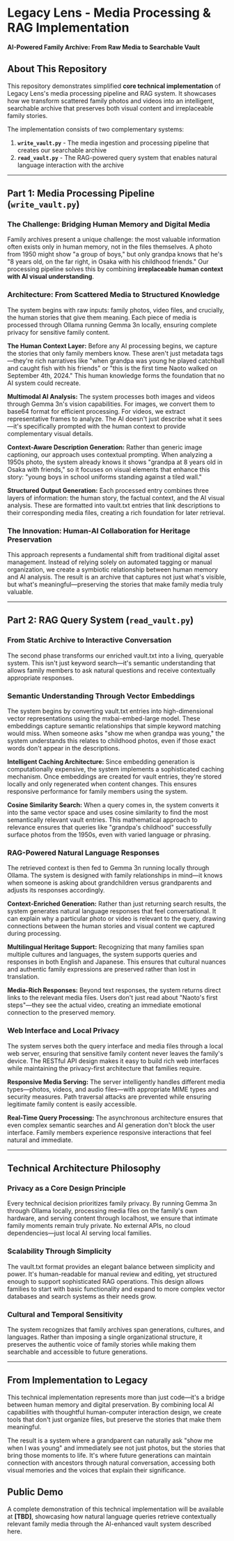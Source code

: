 # Legacy Lens - Media Processing & RAG Implementation
**AI-Powered Family Archive: From Raw Media to Searchable Vault**

## About This Repository

This repository demonstrates simplified **core technical implementation** of Legacy Lens's media processing pipeline and RAG system. It showcases how we transform scattered family photos and videos into an intelligent, searchable archive that preserves both visual content and irreplaceable family stories.

The implementation consists of two complementary systems:

1. **`write_vault.py`** - The media ingestion and processing pipeline that creates our searchable archive
2. **`read_vault.py`** - The RAG-powered query system that enables natural language interaction with the archive

---

## Part 1: Media Processing Pipeline (`write_vault.py`)

### The Challenge: Bridging Human Memory and Digital Media

Family archives present a unique challenge: the most valuable information often exists only in human memory, not in the files themselves. A photo from 1950 might show "a group of boys," but only grandpa knows that he's "8 years old, on the far right, in Osaka with his childhood friends." Our processing pipeline solves this by combining **irreplaceable human context with AI visual understanding**.

### Architecture: From Scattered Media to Structured Knowledge

The system begins with raw inputs: family photos, video files, and crucially, the human stories that give them meaning. Each piece of media is processed through Ollama running Gemma 3n locally, ensuring complete privacy for sensitive family content.

**The Human Context Layer:** Before any AI processing begins, we capture the stories that only family members know. These aren't just metadata tags—they're rich narratives like "when grandpa was young he played catchball and caught fish with his friends" or "this is the first time Naoto walked on September 4th, 2024." This human knowledge forms the foundation that no AI system could recreate.

**Multimodal AI Analysis:** The system processes both images and videos through Gemma 3n's vision capabilities. For images, we convert them to base64 format for efficient processing. For videos, we extract representative frames to analyze. The AI doesn't just describe what it sees—it's specifically prompted with the human context to provide complementary visual details.

**Context-Aware Description Generation:** Rather than generic image captioning, our approach uses contextual prompting. When analyzing a 1950s photo, the system already knows it shows "grandpa at 8 years old in Osaka with friends," so it focuses on visual elements that enhance this story: "young boys in school uniforms standing against a tiled wall."

**Structured Output Generation:** Each processed entry combines three layers of information: the human story, the factual context, and the AI visual analysis. These are formatted into vault.txt entries that link descriptions to their corresponding media files, creating a rich foundation for later retrieval.

### The Innovation: Human-AI Collaboration for Heritage Preservation

This approach represents a fundamental shift from traditional digital asset management. Instead of relying solely on automated tagging or manual organization, we create a symbiotic relationship between human memory and AI analysis. The result is an archive that captures not just what's visible, but what's meaningful—preserving the stories that make family media truly valuable.

---

## Part 2: RAG Query System (`read_vault.py`)

### From Static Archive to Interactive Conversation

The second phase transforms our enriched vault.txt into a living, queryable system. This isn't just keyword search—it's semantic understanding that allows family members to ask natural questions and receive contextually appropriate responses.

### Semantic Understanding Through Vector Embeddings

The system begins by converting vault.txt entries into high-dimensional vector representations using the mxbai-embed-large model. These embeddings capture semantic relationships that simple keyword matching would miss. When someone asks "show me when grandpa was young," the system understands this relates to childhood photos, even if those exact words don't appear in the descriptions.

**Intelligent Caching Architecture:** Since embedding generation is computationally expensive, the system implements a sophisticated caching mechanism. Once embeddings are created for vault entries, they're stored locally and only regenerated when content changes. This ensures responsive performance for family members using the system.

**Cosine Similarity Search:** When a query comes in, the system converts it into the same vector space and uses cosine similarity to find the most semantically relevant vault entries. This mathematical approach to relevance ensures that queries like "grandpa's childhood" successfully surface photos from the 1950s, even with varied language or phrasing.

### RAG-Powered Natural Language Responses

The retrieved context is then fed to Gemma 3n running locally through Ollama. The system is designed with family relationships in mind—it knows when someone is asking about grandchildren versus grandparents and adjusts its responses accordingly.

**Context-Enriched Generation:** Rather than just returning search results, the system generates natural language responses that feel conversational. It can explain why a particular photo or video is relevant to the query, drawing connections between the human stories and visual content we captured during processing.

**Multilingual Heritage Support:** Recognizing that many families span multiple cultures and languages, the system supports queries and responses in both English and Japanese. This ensures that cultural nuances and authentic family expressions are preserved rather than lost in translation.

**Media-Rich Responses:** Beyond text responses, the system returns direct links to the relevant media files. Users don't just read about "Naoto's first steps"—they see the actual video, creating an immediate emotional connection to the preserved memory.

### Web Interface and Local Privacy

The system serves both the query interface and media files through a local web server, ensuring that sensitive family content never leaves the family's device. The RESTful API design makes it easy to build rich web interfaces while maintaining the privacy-first architecture that families require.

**Responsive Media Serving:** The server intelligently handles different media types—photos, videos, and audio files—with appropriate MIME types and security measures. Path traversal attacks are prevented while ensuring legitimate family content is easily accessible.

**Real-Time Query Processing:** The asynchronous architecture ensures that even complex semantic searches and AI generation don't block the user interface. Family members experience responsive interactions that feel natural and immediate.

---

## Technical Architecture Philosophy

### Privacy as a Core Design Principle

Every technical decision prioritizes family privacy. By running Gemma 3n through Ollama locally, processing media files on the family's own hardware, and serving content through localhost, we ensure that intimate family moments remain truly private. No external APIs, no cloud dependencies—just local AI serving local families.

### Scalability Through Simplicity

The vault.txt format provides an elegant balance between simplicity and power. It's human-readable for manual review and editing, yet structured enough to support sophisticated RAG operations. This design allows families to start with basic functionality and expand to more complex vector databases and search systems as their needs grow.

### Cultural and Temporal Sensitivity

The system recognizes that family archives span generations, cultures, and languages. Rather than imposing a single organizational structure, it preserves the authentic voice of family stories while making them searchable and accessible to future generations.

---

## From Implementation to Legacy

This technical implementation represents more than just code—it's a bridge between human memory and digital preservation. By combining local AI capabilities with thoughtful human-computer interaction design, we create tools that don't just organize files, but preserve the stories that make them meaningful.

The result is a system where a grandparent can naturally ask "show me when I was young" and immediately see not just photos, but the stories that bring those moments to life. It's where future generations can maintain connection with ancestors through natural conversation, accessing both visual memories and the voices that explain their significance.

## Public Demo

A complete demonstration of this technical implementation will be available at **[TBD]**, showcasing how natural language queries retrieve contextually relevant family media through the AI-enhanced vault system described here.
